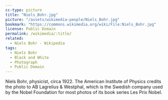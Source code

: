 ```yaml
---
cc-type: picture
title: "Niels_Bohr.jpg"
picture: "/assets/wikimedia-people/Niels_Bohr.jpg"
bookmark: "https://commons.wikimedia.org/wiki/File:Niels_Bohr.jpg"
license: Public Domain
permalink: /wikimedia/:title/
related:
  - Niels Bohr - Wikipedia
tags:
  - Niels Bohr
  - Black and White
  - Photograph
  - Public Domain
---
```

Niels Bohr, physicist, circa 1922. The American Institute of Physics credits the photo to AB Lagrelius & Westphal, which is the Swedish company used by the Nobel Foundation for most photos of its book series Les Prix Nobel.